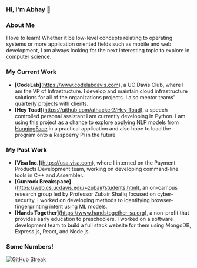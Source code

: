 ### Hi, I'm Abhay 👋

### About Me

I love to learn! Whether it be low-level concepts relating to operating systems or more application oriented fields such as mobile and web development, I am always looking for the next interesting topic to explore in computer science.

### My Current Work

-   **[CodeLab]**(https://www.codelabdavis.com), a UC Davis Club, where I am the VP of Infrastructure. I develop and maintain cloud infrastructure solutions for all of the organizations projects. I also mentor teams' quarterly projects with clients.
-   **[Hey Toad]**(https://github.com/athacker2/Hey-Toad), a speech controlled personal assistant I am currently developing in Python. I am using this project as a chance to explore applying NLP models from [HuggingFace](https://huggingface.co) in a practical application and also hope to load the program onto a Raspberry Pi in the future

### My Past Work

-   **[Visa Inc.]**(https://usa.visa.com), where I interned on the Payment Products Development team, working on developing command-line tools in C++ and Assembler.
-   **[Gunrock Breakspace]**(https://web.cs.ucdavis.edu/~zubair/students.html), an on-campus research group led by Professor Zubair Shafiq focused on cyber-security. I worked on developing methods to identifying browser-fingerprinting intent using ML models.
-   **[Hands Together]**(https://www.handstogether-sa.org), a non-profit that provides early education to preschoolers. I worked on a software development team to build a full stack website for them using MongoDB, Express.js, React, and Node.js.

### Some Numbers!

[![GitHub Streak](https://streak-stats.demolab.com/?user=athacker2&theme=dark)](https://git.io/streak-stats)

<!--
**athacker2/athacker2** is a ✨ _special_ ✨ repository because its `README.md` (this file) appears on your GitHub profile.

Here are some ideas to get you started:

- 🔭 I’m currently working on ...
- 🌱 I’m currently learning ...
- 👯 I’m looking to collaborate on ...
- 🤔 I’m looking for help with ...
- 💬 Ask me about ...
- 📫 How to reach me: ...
- 😄 Pronouns: ...
- ⚡ Fun fact: ...
-->
